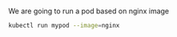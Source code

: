 

<br>

We are going to run a pod based on nginx image

```bash
kubectl run mypod --image=nginx
```

